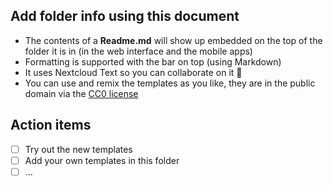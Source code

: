 ## Add folder info using this document

* The contents of a **Readme.md** will show up embedded on the top of the folder it is in (in the web interface and the mobile apps)
* Formatting is supported with the bar on top (using Markdown)
* It uses Nextcloud Text so you can collaborate on it 🎉
* You can use and remix the templates as you like, they are in the public domain via the [CC0 license](https://creativecommons.org/publicdomain/zero/1.0/)

## Action items

* [ ] Try out the new templates
* [ ] Add your own templates in this folder
* [ ] …